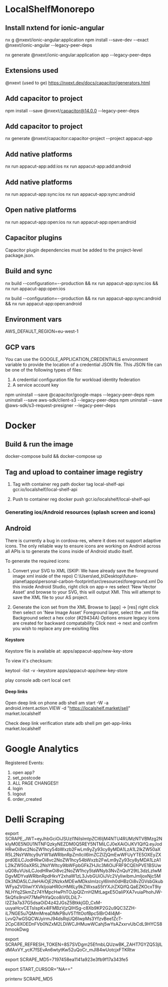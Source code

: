 # LocalShelfMonorepo

## Install nxtend for ionic-angular

nx g @nxext/ionic-angular:application
npm install --save-dev --exact @nxext/ionic-angular --legacy-peer-deps

nx generate @nxext/ionic-angular:application app --legacy-peer-deps

## Extensions used

@nxext (used to ge)
https://nxext.dev/docs/capacitor/generators.html

## Add capacitor to project

npm install --save @nxext/capacitor@14.0.0 --legacy-peer-deps

## Add capacitor to project

nx generate @nxext/capacitor:capacitor-project --project appacut-app

## Add native platforms

nx run appacut-app:add:ios
nx run appacut-app:add:android

## Add native platforms

nx run appacut-app:sync:ios
nx run appacut-app:sync:android

## Open native platforms

nx run appacut-app:open:ios
nx run appacut-app:open:android

## Capacitor plugins

Capacitor plugin dependencies must be added to the project-level package.json.

## Build and sync

nx build --configuration=--production && nx run appacut-app:sync:ios && nx run appacut-app:open:ios

nx build --configuration=--production && nx run appacut-app:sync:android && nx run appacut-app:open:android

## Environment vars

AWS_DEFAULT_REGION=eu-west-1

## GCP vars

You can use the GOOGLE_APPLICATION_CREDENTIALS environment variable to provide the location of a credential JSON file. This JSON file can be one of the following types of files:

1. A credential configuration file for workload identity federation
2. A service account key

npm uninstall --save @capacitor/google-maps --legacy-peer-deps
npm uninstall --save aws-sdk/client-s3 --legacy-peer-deps
npm uninstall --save @aws-sdk/s3-request-presigner --legacy-peer-deps

# Docker

## Build & run the image

docker-compose build && docker-compose up

## Tag and upload to container image registry

1. Tag with container reg path
   docker tag local-shelf-api gcr.io/localshelf/local-shelf-api

2. Push to container reg
   docker push gcr.io/localshelf/local-shelf-api

### Generating ios/Android resources (splash screen and icons)

## Android

There is currently a bug in cordova-res, where it does not support adaptive icons. The only reliable way to ensure icons are working on Android across all APIs is to generate the icons inside of Android studio itself.

To generate the required icons:

1. Convert your SVG to XML
   (SKIP: We have already save the foreground image xml inside of the repo) C:\Users\ed_b\Desktop\future-planet\apps\personal-carbon-footprint\src\resources\foreground.xml
   Do this inside Android Studio, right click on app-> res select 'New Vector Asset' and browse to your SVG, this will output XMl.
   This will attempt to save the XML file to your AS project.

2. Generate the icon set from the XML
   Browse to [app] -> [res] right click then select on 'New Image Asset'
   Foreground layer, select the .xml file
   Background select a hex color (#29434A)
   Options ensure legacy icons are created for backward compatability
   Click next -> next and confirm you wish to replace any pre-exisiting files

#### Keystore

Keystore file is available at:
apps/appacut-app/new-key-store

To view it's checksum:

keytool -list -v -keystore apps/appacut-app/new-key-store

play console
adb cert
local cert

#### Deep links

Open deep link on phone
adb shell am start -W -a android.intent.action.VIEW -d "https://localshelf.market/sell" market.localshelf

Check deep link verification state
adb shell pm get-app-links market.localshelf

# Google Analytics

Registered Events:

1. open app?
2. set_postcode
3. ALL PAGE CHANGES!!
4. login
5. logout
6. order_created

# Delli Scraping

export SCRAPE_JWT=eyJhbGciOiJSUzI1NiIsImtpZCI6IjM4NTU4RUMzNTVBMzg2NkIyM0E5N0U1NTNFQzkyNEZDM0Q5REY5NTMiLCJ0eXAiOiJKV1QifQ.eyJodHRwOi8vc2NoZW1hcy54bWxzb2FwLm9yZy93cy8yMDA1LzA1L2lkZW50aXR5L2NsYWltcy9uYW1laWRlbnRpZmllciI6ImZCZlZjQmEwWFUyYTE5OXEyZXprd0EiLCJodHRwOi8vc2NoZW1hcy54bWxzb2FwLm9yZy93cy8yMDA1LzA1L2lkZW50aXR5L2NsYWltcy9lbWFpbGFkZHJlc3MiOiJFRF9CQEhPVE1BSUwuQ08uVUsiLCJodHRwOi8vc2NoZW1hcy5taWNyb3NvZnQuY29tL3dzLzIwMDgvMDYvaWRlbnRpdHkvY2xhaW1zL3JvbGUiOiJVc2VyIiwibmJmIjoxNjc5MDk3NDA5LCJleHAiOjE2NzkxMDEwMDksImlzcyI6Imh0dHBzOi8vZGVsbGkubWFya2V0IiwiYXVkIjoiaHR0cHM6Ly9kZWxsaS5tYXJrZXQifQ.QaEZKOcxT9iyNLHYq2SkmZz74YMpcHwPhTOJpQlZrnH2MtLagxE5OaIiPXA7vuiaPhohJW-5kQfis9rsH77MePhYaQco8iV0LDiL7-I2Z3a7a37G5dsaOiD4z42JGsZ5BtkkjGD_CxM-uuyaHcvCETsIspKx4lFMBzVjzQlHSg-c8Xb9KP2G2u9QC3ZZH-iL7NGE5u7QMmMreaDMkPBuV5TfItOofBpc5IBrO4I4jM-LvvQ7wG5QCWJyirmJ94dsRqUQ6IwpMs3YfzvBee1ZcT-2CpC8XOEDnFVb0NZxM2LDiWCJHMuwWCahj5wYsAZxxrvUbCdL9HYCS8hmookDwg

export SCRAPE_REFRESH_TOKEN=8S7SVDgm25EfmbLQUzwBK_ZAHT7GYZQ53jILdMAxVY_ycK7fSEvAn6wtytKw52uQoCr_mJl84wUotcjxFTKRtw

export SCRAPE_MD5=7197458ea1141a923e3fb9f17a343fe5

export START_CURSOR="NA=="

printenv SCRAPE_MD5